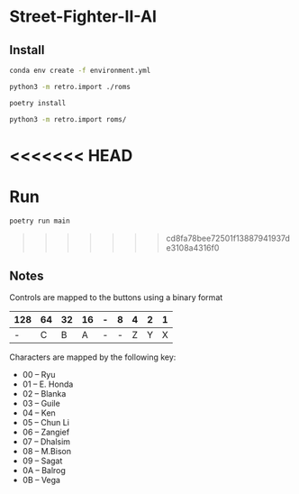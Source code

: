 # Street-Fighter-II-AI

## Install

```bash
conda env create -f environment.yml
```

```bash
python3 -m retro.import ./roms
```

```bash
poetry install
```

```bash
python3 -m retro.import roms/
```

<<<<<<< HEAD
=======
# Run
```bash
poetry run main
```

>>>>>>> cd8fa78bee72501f13887941937de3108a4316f0
## Notes

Controls are mapped to the buttons using a binary format

| 128 | 64 | 32 | 16 | - | 8 | 4 | 2 | 1 |
| --- | -- | -- | -- | - | - | - | - | - |
|  -  |  C |  B |  A | - | - | Z | Y | X |

Characters are mapped by the following key:
- 00 – Ryu
- 01 – E. Honda
- 02 – Blanka
- 03 – Guile
- 04 – Ken
- 05 – Chun Li
- 06 – Zangief
- 07 – Dhalsim
- 08 – M.Bison
- 09 – Sagat
- 0A – Balrog
- 0B – Vega
